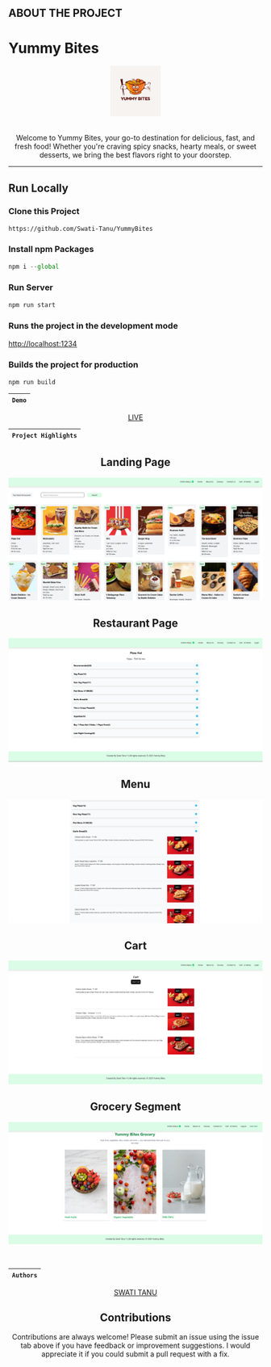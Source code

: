 ## ABOUT THE PROJECT

<h1> Yummy Bites </h1>
<div align="center"  width="100" height="100">
  <img src="assets/images/logo.jpg" alt="html"  height="100"/>
  <br>
  <br>
  <p>Welcome to Yummy Bites, your go-to destination for delicious, fast, and fresh food! Whether you're craving spicy snacks, hearty meals, or sweet desserts, we bring the best flavors right to your doorstep.</p>
</div>
<hr>

## Run Locally

### Clone this Project

```
https://github.com/Swati-Tanu/YummyBites
```

### Install npm Packages

```javascript
npm i --global
```

### Run Server

```javascript
npm run start
```

### Runs the project in the development mode

[http://localhost:1234](http://localhost:1234)

### Builds the project for production

```javascript
npm run build
```

<div align = "center">

| `Demo` |
| :----: |

[LIVE](https://yummybiteswebsite.netlify.app/)

| `Project Highlights` |
| :------------------: |

 <div align = "center">
   <h2>Landing Page</h2>

![alt text](image.png)

  <h2>Restaurant Page</h2>

![alt text](image-1.png)

  <h2>Menu</h2>

![alt text](image-2.png)

  <h2>Cart</h2>

![alt text](image-3.png)

  <h2>Grocery Segment</h2>

![alt text](image-4.png)

  <div/>
<br>
 
| `Authors` |
| :-------: | 
 
 [SWATI TANU](https://github.com/Swati-Tanu)

## Contributions

Contributions are always welcome! Please submit an issue using the issue tab above if you have feedback or improvement suggestions. I would appreciate it if you could submit a pull request with a fix.
